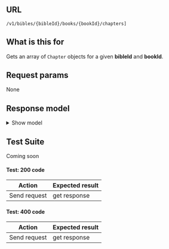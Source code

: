 ## URL

`/v1/bibles/{bibleId}/books/{bookId}/chapters]`

## What is this for

Gets an array of `Chapter` objects for a given **bibleId** and **bookId**.

## Request params

None

## Response model

<details><summary>Show model</summary>

```TypeScript
{
  data: [
    {
      id: string;
      bibleId: string;
      number: string;
      bookId: string;
      reference: string;
    },
  ];
}
```

</details>

## Test Suite

Coming soon

#### Test: 200 code

| Action       | Expected result |
| ------------ | --------------- |
| Send request | get response    |

#### Test: 400 code

| Action       | Expected result |
| ------------ | --------------- |
| Send request | get response    |
